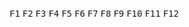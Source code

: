<Kbd kbdclass="px-2 py-1.5">F1</Kbd>
<Kbd kbdclass="px-2 py-1.5">F2</Kbd>
<Kbd kbdclass="px-2 py-1.5">F3</Kbd>
<Kbd kbdclass="px-2 py-1.5">F4</Kbd>
<Kbd kbdclass="px-2 py-1.5">F5</Kbd>
<Kbd kbdclass="px-2 py-1.5">F6</Kbd>
<Kbd kbdclass="px-2 py-1.5">F7</Kbd>
<Kbd kbdclass="px-2 py-1.5">F8</Kbd>
<Kbd kbdclass="px-2 py-1.5">F9</Kbd>
<Kbd kbdclass="px-2 py-1.5">F10</Kbd>
<Kbd kbdclass="px-2 py-1.5">F11</Kbd>
<Kbd kbdclass="px-2 py-1.5">F12</Kbd>